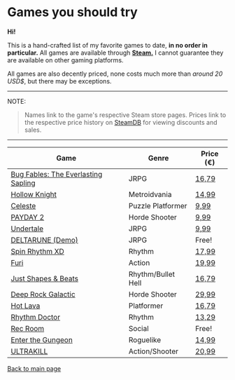 # Games you should try
**Hi!**

This is a hand-crafted list of my favorite games to date, **in no order in particular.** All games are available through **[Steam.](https://store.steampowered.com/)** I cannot guarantee they are available on other gaming platforms.

All games are also decently priced, none costs much more than *around 20 USD$*, but there may be exceptions.

---
NOTE:

> Names link to the game's respective Steam store pages. Prices link to the respective price history on [SteamDB](https://steamdb.info/) for viewing discounts and sales.

---
| Game | Genre | Price (€) |
| ---------- | ---------- | ---------- |
|[Bug Fables: The Everlasting Sapling](https://store.steampowered.com/app/1082710/Bug_Fables_The_Everlasting_Sapling/)| JRPG                | [16,79](https://steamdb.info/app/1082710/)|
|[Hollow Knight](https://store.steampowered.com/app/367520/Hollow_Knight/)                                            | Metroidvania        | [14,99](https://steamdb.info/app/367520/)|
|[Celeste](https://store.steampowered.com/app/504230/Celeste/)                                                        | Puzzle Platformer   | [9,99](https://steamdb.info/app/504230/)|
|[PAYDAY 2](https://store.steampowered.com/app/218620/PAYDAY_2/)                                                      | Horde Shooter       | [9,99](https://steamdb.info/app/218620/)|
|[Undertale](https://store.steampowered.com/app/391540/Undertale/)                                                    | JRPG                | [9,99](https://steamdb.info/app/391540/)|
|[DELTARUNE (Demo)](https://store.steampowered.com/app/1671210/DELTARUNE/)                                            | JRPG                | Free!|
|[Spin Rhythm XD](https://store.steampowered.com/app/1058830/Spin_Rhythm_XD/)                                         | Rhythm              | [17,99](https://steamdb.info/app/1058830/)|
|[Furi](https://store.steampowered.com/app/423230/Furi/)                                                              | Action              | [19,99](https://steamdb.info/app/423230/)|
|[Just Shapes & Beats](https://store.steampowered.com/app/531510/Just_Shapes__Beats/)                                 | Rhythm/Bullet Hell  | [16,79](https://steamdb.info/app/531510/)|
|[Deep Rock Galactic](https://store.steampowered.com/app/548430/Deep_Rock_Galactic/)                                  | Horde Shooter       | [29,99](https://steamdb.info/app/548430/)|
|[Hot Lava](https://store.steampowered.com/app/382560/Hot_Lava/)                                                      | Platformer          | [16,79](https://steamdb.info/app/382560/)|
|[Rhythm Doctor](https://store.steampowered.com/app/774181/Rhythm_Doctor/)                                            | Rhythm              | [13,29](https://steamdb.info/app/774181/)|
|[Rec Room](https://store.steampowered.com/app/471710/Rec_Room/)                                                      | Social              | Free!|
|[Enter the Gungeon](https://store.steampowered.com/app/311690/Enter_the_Gungeon/)                                    | Roguelike           | [14,99](https://steamdb.info/app/311690/)|
|[ULTRAKILL](https://store.steampowered.com/app/1229490/ULTRAKILL/)                                                   | Action/Shooter      | [20,99](https://steamdb.info/app/1229490/)|

[Back to main page](/index.md)
